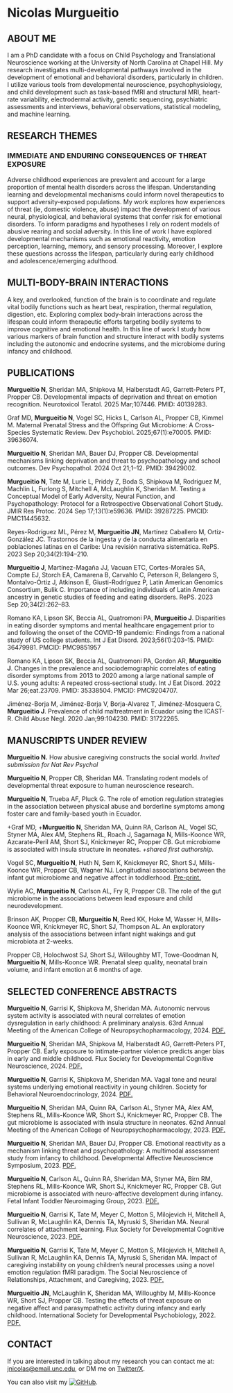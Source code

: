 #  **Nicolas Murgueitio**

## ABOUT ME

I am a PhD candidate with a focus on Child Psychology and Translational Neuroscience working at the University of North Carolina at Chapel Hill. My research investigates multi-developmental pathways involved in the development of emotional and behavioral disorders, particularly in children. I utilize various tools from developmental neuroscience, psychophysiology, and child development such as task-based fMRI and structural MRI, heart-rate variability, electrodermal activity, genetic sequencing, psychiatric assessments and interviews, behavioral observations, statistical modeling, and machine learning.

## RESEARCH THEMES

### IMMEDIATE AND ENDURING CONSEQUENCES OF THREAT EXPOSURE

Adverse childhood experiences are prevalent and account for a large proportion of mental health disorders across the lifespan. Understanding learning and developmental mechanisms could inform novel therapeutics to support adversity-exposed populations. My work explores how experiences of threat (ie, domestic violence, abuse) impact the development of various neural, physiological, and behavioral systems that confer risk for emotional disorders. To inform paradigms and hypotheses I rely on rodent models of abusive rearing and social adversity. In this line of work I have explored developmental mechanisms such as emotional reactivity, emotion perception, learning, memory, and sensory processing. Moreover, I explore these questions acrosss the lifespan, particularly during early childhood and adolescence/emerging adulthood. 

## MULTI-BODY-BRAIN INTERACTIONS      

A key, and overlooked, function of the brain is to coordinate and regulate vital bodily functions such as heart beat, respiration, thermal regulation, digestion, etc. Exploring complex body-brain interactions across the lifespan could inform therapeutic efforts targeting bodily systems to improve cognitive and emotional health. In this line of work I study how various markers of brain function and structure interact with bodily systems including the autonomic and endocrine systems, and the microbiome during infancy and childhood. 

## PUBLICATIONS

**Murgueitio N**, Sheridan MA, Shipkova M, Halberstadt AG, Garrett-Peters PT, Propper CB. Developmental impacts of deprivation and threat on emotion recognition. Neurotoxicol Teratol. 2025 Mar;107446. PMID: 40139283. 

Graf MD, **Murgueitio N**, Vogel SC, Hicks L, Carlson AL, Propper CB, Kimmel M. Maternal Prenatal Stress and the Offspring Gut Microbiome: A Cross-Species Systematic Review. Dev Psychobiol. 2025;67(1):e70005. PMID: 39636074.

**Murgueitio N**, Sheridan MA, Bauer DJ, Propper CB. Developmental mechanisms linking deprivation and threat to psychopathology and school outcomes. Dev Psychopathol. 2024 Oct 21;1–12. PMID: 39429002. 

**Murgueitio N**, Tate M, Lurie L, Priddy Z, Boda S, Shipkova M, Rodriguez M, Machlin L, Furlong S, Mitchell A, McLaughlin K, Sheridan M. Testing a Conceptual Model of Early Adversity, Neural Function, and Psychopathology: Protocol for a Retrospective Observational Cohort Study. JMIR Res Protoc. 2024 Sep 17;13(1):e59636. PMID: 39287225. PMCID: PMC11445632. 

Reyes-Rodríguez ML, Pérez M, **Murgueitio JN**, Martínez Caballero M, Ortiz-González JC. Trastornos de la ingesta y de la conducta alimentaria en poblaciones latinas en el Caribe: Una revisión narrativa sistemática. RePS. 2023 Sep 20;34(2):194–210.

**Murgueitio J**, Martínez-Magaña JJ, Vacuan ETC, Cortes-Morales SA, Compte EJ, Storch EA, Camarena B, Carvahlo C, Peterson R, Belangero S, Montalvo-Ortiz J, Atkinson E, Giusti-Rodríguez P, Latin American Genomics Consortium, Bulik C. Importance of including individuals of Latin American ancestry in genetic studies of feeding and eating disorders. RePS. 2023 Sep 20;34(2):262–83.

Romano KA, Lipson SK, Beccia AL, Quatromoni PA, **Murgueitio J**. Disparities in eating disorder symptoms and mental healthcare engagement prior to and following the onset of the COVID-19 pandemic: Findings from a national study of US college students. Int J Eat Disord. 2023;56(1):203–15. PMID: 36479981. PMCID: PMC9851957

Romano KA, Lipson SK, Beccia AL, Quatromoni PA, Gordon AR, **Murgueitio J**. Changes in the prevalence and sociodemographic correlates of eating disorder symptoms from 2013 to 2020 among a large national sample of U.S. young adults: A repeated cross‐sectional study. Int J Eat Disord. 2022 Mar 26;eat.23709. PMID: 35338504. PMCID: PMC9204707.

Jiménez-Borja M, Jiménez-Borja V, Borja-Alvarez T, Jiménez-Mosquera C, **Murgueitio J**. Prevalence of child maltreatment in Ecuador using the ICAST-R. Child Abuse Negl. 2020 Jan;99:104230. PMID: 31722265.

## MANUSCRIPTS UNDER REVIEW

**Murgueitio N.** How abusive caregiving constructs the social world. _Invited submission for Nat Rev Psychol_

**Murgueitio N**, Propper CB, Sheridan MA. Translating rodent models of developmental threat exposure to human neuroscience research. 

**Murgueitio N**, Trueba AF, Pluck G. The role of emotion regulation strategies in the association between physical abuse and borderline symptoms among foster care and family-based youth in Ecuador.

+Graf MD, +**Murgueitio N**, Sheridan MA, Quinn RA, Carlson AL, Vogel SC, Styner MA, Alex AM, Stephens RL, Roach J, Sagarnaga N, Mills-Koonce WR, Azcarate-Peril AM, Short SJ, Knickmeyer RC, Propper CB. Gut microbiome is associated with insula structure in neonates. _+shared first authorship._

Vogel SC, **Murgueitio N**, Huth N, Sem K, Knickmeyer RC, Short SJ, Mills-Koonce WR, Propper CB, Wagner NJ. Longitudinal associations between the infant gut microbiome and negative affect in toddlerhood. [Pre-print.](https://osf.io/preprints/psyarxiv/z2s8h)

Wylie AC, **Murgueitio N**, Carlson AL, Fry R, Propper CB. The role of the gut microbiome in the associations between lead exposure and child neurodevelopment.
      
Brinson AK, Propper CB, **Murgueitio N**, Reed KK, Hoke M, Wasser H, Mills-Koonce WR, Knickmeyer RC, Short SJ, Thompson AL. An exploratory analysis of the associations between infant night wakings and gut microbiota at 2-weeks. 

Propper CB, Holochwost SJ,  Short SJ, Willoughby MT, Towe-Goodman N, **Murgueitio N**, Mills-Koonce WR. Prenatal sleep quality, neonatal brain volume, and infant emotion at 6 months of age.

## SELECTED CONFERENCE ABSTRACTS

**Murgueitio N**, Garrisi K, Shipkova M, Sheridan MA. Autonomic nervous system activity is associated with neural correlates of emotion dysregulation in early childhood: A preliminary analysis. 63rd Annual Meeting of the American College of Neuropsychopharmacology, 2024. [PDF.](https://www.dropbox.com/scl/fi/bbjhmeqddovp3ea0i6hbd/ACNP-2024.pdf?rlkey=tqgd4oyjcy0ot159jj2evkptk&dl=0)

**Murgueitio N**, Sheridan MA, Shipkova M, Halberstadt AG, Garrett-Peters PT, Propper CB. Early exposure to intimate-partner violence predicts anger bias in early and middle childhood. Flux Society for Developmental Cognitive Neuroscience, 2024. 
 [PDF.](https://www.dropbox.com/scl/fi/6q00pypd1m0gl31whgz3b/FLUX-2024.pdf?rlkey=p5f3cb2bn4tqb0ofljyamgrw7&dl=0)

**Murgueitio N**, Garrisi K, Shipkova M, Sheridan MA. Vagal tone and neural systems underlying emotional reactivity in young children. Society for Behavioral Neuroendocrinology, 2024. [PDF.](https://www.dropbox.com/scl/fi/b47jfpw6gc9y8bm2p9iug/SBN-2024.pdf?rlkey=722wk8eghzfi6wwquk2iht8uh&dl=0)

**Murgueitio N**, Sheridan MA, Quinn RA, Carlson AL, Styner MA, Alex AM, Stephens RL, Mills-Koonce WR, Short SJ, Knickmeyer RC, Propper CB. The gut microbiome is associated with insula structure in neonates. 62nd Annual Meeting of the American College of Neuropsychopharmacology, 2023. [PDF.](https://www.dropbox.com/scl/fi/cgjpd6mcewgtl8jqr7b9n/ACNP-2023.pdf?rlkey=gx8lihl50myijvln8u83y5x7e&dl=0)

**Murgueitio N**, Sheridan MA, Bauer DJ, Propper CB. Emotional reactivity as a mechanism linking threat and psychopathology: A multimodal assessment study from infancy to childhood. Developmental Affective Neuroscience Symposium, 2023. [PDF.](https://www.dropbox.com/scl/fi/birp18b587mo0bo6dasw5/DANS-2023.pdf?rlkey=u4mprvh8qjnvq1ma5dnthm7vw&dl=0)

**Murgueitio N**, Carlson AL, Quinn RA, Sheridan MA, Styner MA, Birn RM, Stephens RL, Mills-Koonce WR, Short SJ, Knickmeyer RC, Propper CB.  Gut microbiome is associated with neuro-affective development during infancy. Fetal Infant Toddler Neuroimaging Group, 2023. [PDF.](https://www.dropbox.com/scl/fi/x0oypdv24sq52x6mh37nm/FITNG-2023.pdf?rlkey=tywweev0mx0ipwn33ypegnv3e&dl=0)

**Murgueitio N**, Garrisi K, Tate M, Meyer C, Motton S, Milojevich H, Mitchell A, Sullivan R, McLaughlin KA, Dennis TA, Myruski S, Sheridan MA. Neural correlates of attachment learning. Flux Society for Developmental Cognitive Neuroscience, 2023. 
 [PDF.](https://www.dropbox.com/scl/fi/55ejadevbvs6u2lpcmwwp/FLUX-2023.pdf?rlkey=gjbx4k33vey6sf1vxfbmwg7xb&dl=0)

**Murgueitio N**, Garrisi K, Tate M, Meyer C, Motton S, Milojevich H, Mitchell A, Sullivan R, McLaughlin KA, Dennis TA, Myruski S, Sheridan MA. Impact of caregiving instability on young children’s neural processes using a novel emotion regulation fMRI paradigm. The Social Neuroscience of Relationships, Attachment, and Caregiving, 2023. [PDF.](https://www.dropbox.com/scl/fi/eo1yj39eqmt0l7xf54mtv/SN-2023.pdf?rlkey=bk2jn2qz940h6i1krhwvyuu9x&st=hyh9hylf&dl=0)

**Murgueitio JN**, McLaughlin K, Sheridan MA, Willoughby M, Mills-Koonce WR, Short SJ, Propper CB. Testing the effects of threat exposure on negative affect and parasympathetic activity during infancy and early childhood. International Society for Developmental Psychobiology, 2022. [PDF.](https://www.dropbox.com/scl/fi/t00dnfkfahlzgemcagdii/ISDP-2022.pdf?rlkey=qtlmmmcufx6ryd18muwln6krt&dl=0)

## CONTACT

If you are interested in talking about my research you can contact me at: [jnicolas@email.unc.edu](mailto:jnicolas@email.unc.edu), or DM me on [Twitter/X](https://twitter.com/jnmurgueitio).

You can also visit my [![GitHub](https://img.icons8.com/material-outlined/24/000000/github.png)](https://github.com/nicolasmurgueitio). 

